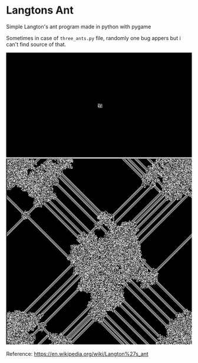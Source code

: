# Langtons Ant

Simple Langton's ant program made in python with pygame

Sometimes in case of `three_ants.py` file, randomly one bug appers but i can't find source of that.

![ant](./ant.gif)
![ant](./ant.png)

Reference:
https://en.wikipedia.org/wiki/Langton%27s_ant
